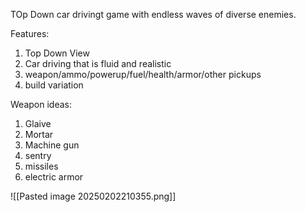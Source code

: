 TOp Down car drivingt game with endless waves of diverse enemies.

Features:
1. Top Down View
2. Car driving that is fluid and realistic
3. weapon/ammo/powerup/fuel/health/armor/other pickups
4. build variation


Weapon ideas:
1. Glaive
2. Mortar
3. Machine gun
4. sentry
5. missiles
6. electric armor


![[Pasted image 20250202210355.png]]